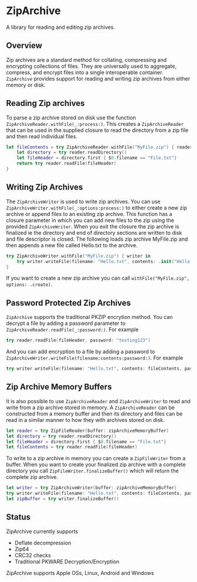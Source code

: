 # ZipArchive

A library for reading and editing zip archives.

## Overview

Zip archives are a standard method for collating, compressing and encrypting collections of files. They are universally used to aggregate, compress, and encrypt files into a single interoperable container. `ZipArchive` provides support for reading and writing zip archives from either memory or disk.

## Reading Zip archives

To parse a zip archive stored on disk use the function `ZipArchiveReader.withFile(_:process:)`. This creates a ``ZipArchiveReader`` that can be used in the supplied closure to read the directory from a zip file and then read individual files.

```swift
let fileContents = try ZipArchiveReader.withFile("MyFile.zip") { reader in
    let directory = try reader.readDirectory()
    let fileHeader = directory.first { $0.filename == "File.txt"}
    return try reader.readFile(fileHeader)
}
```

## Writing Zip Archives

The ``ZipArchiveWriter`` is used to write zip archives. You can use `ZipArchiveWriter.withFile(_:options:process:)` to either create a new zip archive or append files to an existing zip archive. This function has a closure parameter in which you can add new files to the zip using the provided `ZipArchiveWriter`. When you exit the closure the zip archive is finalized ie the directory and end of directory sections are written to disk and file descriptor is closed. The following loads zip archive MyFile.zip and then appends a new file called Hello.txt to the archive.

```swift
try ZipArchiveWriter.withFile("MyFile.zip") { writer in
    try writer.writeFile(filename: "Hello.txt", contents: .init("Hello, world!".utf8))
}
```

If you want to create a new zip archive you can call `withFile("MyFile.zip", options: .create)`.

## Password Protected Zip Archives

`ZipArchive` supports the traditional PKZIP encrytion method. You can decrypt a file by adding a password parameter to `ZipArchiveReader.readFile(_:password:)`. For example

```swift
try reader.readFile(fileHeader, password: "testing123")
```

And you can add encryption to a file by adding a password to `ZipArchiveWriter.writeFile(filename:contents:password:)`. For example

```swift
try writer.writeFile(filename: "Hello.txt", contents: fileContents, password: "testing123")
```

## Zip Archive Memory Buffers

It is also possible to use `ZipArchiveReader` and `ZipArchiveWriter` to read and write from a zip archive stored in memory. A `ZipArchiveReader` can be constructed from a memory buffer and then its directory and files can be read in a similar manner to how they with archives stored on disk.

```swift
let reader = try ZipFileReader(buffer: zipArchiveMemoryBuffer)
let directory = try reader.readDirectory()
let fileHeader = directory.first { $0.filename == "File.txt"}
let fileContents = try reader.readFile(fileHeader)
```

To write to a zip archive in memory you can create a `ZipFileWriter` from a buffer. When you want to create your finalized zip archive with a complete directory you call `ZipFileWriter.finalizeBuffer()` which will return the complete zip archive.

```swift
let writer = try ZipArchiveWriter(buffer: zipArchiveMemoryBuffer)
try writer.writeFile(filename: "Hello.txt", contents: fileContents, password: "testing123")
let zipBuffer = try writer.finalizeBuffer()
```

## Status

ZipArchive currently supports
- Deflate decompression
- Zip64
- CRC32 checks
- Traditional PKWARE Decryption/Encryption
 
ZipArchive supports Apple OSs, Linux, Android and Windows

